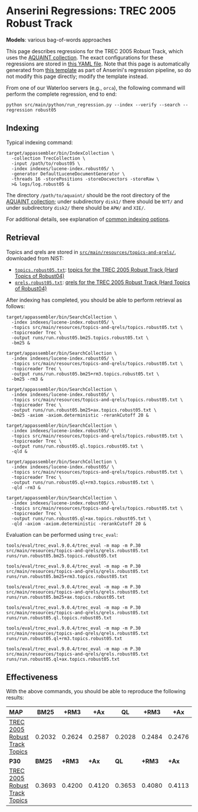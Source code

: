 # Anserini Regressions: TREC 2005 Robust Track

**Models**: various bag-of-words approaches

This page describes regressions for the TREC 2005 Robust Track, which uses the [AQUAINT collection](https://tac.nist.gov//data/data_desc.html#AQUAINT).
The exact configurations for these regressions are stored in [this YAML file](../src/main/resources/regression/robust05.yaml).
Note that this page is automatically generated from [this template](../src/main/resources/docgen/templates/robust05.template) as part of Anserini's regression pipeline, so do not modify this page directly; modify the template instead.

From one of our Waterloo servers (e.g., `orca`), the following command will perform the complete regression, end to end:

```
python src/main/python/run_regression.py --index --verify --search --regression robust05
```

## Indexing

Typical indexing command:

```
target/appassembler/bin/IndexCollection \
  -collection TrecCollection \
  -input /path/to/robust05 \
  -index indexes/lucene-index.robust05/ \
  -generator DefaultLuceneDocumentGenerator \
  -threads 16 -storePositions -storeDocvectors -storeRaw \
  >& logs/log.robust05 &
```

The directory `/path/to/aquaint/` should be the root directory of the [AQUAINT collection](https://tac.nist.gov//data/data_desc.html#AQUAINT); under subdirectory `disk1/` there should be `NYT/` and under subdirectory `disk2/` there should be `APW/` and `XIE/`.

For additional details, see explanation of [common indexing options](common-indexing-options.md).

## Retrieval

Topics and qrels are stored in [`src/main/resources/topics-and-qrels/`](../src/main/resources/topics-and-qrels/), downloaded from NIST:

+ [`topics.robust05.txt`](../src/main/resources/topics-and-qrels/topics.robust05.txt): [topics for the TREC 2005 Robust Track (Hard Topics of Robust04)](http://trec.nist.gov/data/robust/05/05.50.topics.txt)
+ [`qrels.robust05.txt`](../src/main/resources/topics-and-qrels/qrels.robust05.txt): [qrels for the TREC 2005 Robust Track (Hard Topics of Robust04)](http://trec.nist.gov/data/robust/05/TREC2005.qrels.txt)

After indexing has completed, you should be able to perform retrieval as follows:

```
target/appassembler/bin/SearchCollection \
  -index indexes/lucene-index.robust05/ \
  -topics src/main/resources/topics-and-qrels/topics.robust05.txt \
  -topicreader Trec \
  -output runs/run.robust05.bm25.topics.robust05.txt \
  -bm25 &

target/appassembler/bin/SearchCollection \
  -index indexes/lucene-index.robust05/ \
  -topics src/main/resources/topics-and-qrels/topics.robust05.txt \
  -topicreader Trec \
  -output runs/run.robust05.bm25+rm3.topics.robust05.txt \
  -bm25 -rm3 &

target/appassembler/bin/SearchCollection \
  -index indexes/lucene-index.robust05/ \
  -topics src/main/resources/topics-and-qrels/topics.robust05.txt \
  -topicreader Trec \
  -output runs/run.robust05.bm25+ax.topics.robust05.txt \
  -bm25 -axiom -axiom.deterministic -rerankCutoff 20 &

target/appassembler/bin/SearchCollection \
  -index indexes/lucene-index.robust05/ \
  -topics src/main/resources/topics-and-qrels/topics.robust05.txt \
  -topicreader Trec \
  -output runs/run.robust05.ql.topics.robust05.txt \
  -qld &

target/appassembler/bin/SearchCollection \
  -index indexes/lucene-index.robust05/ \
  -topics src/main/resources/topics-and-qrels/topics.robust05.txt \
  -topicreader Trec \
  -output runs/run.robust05.ql+rm3.topics.robust05.txt \
  -qld -rm3 &

target/appassembler/bin/SearchCollection \
  -index indexes/lucene-index.robust05/ \
  -topics src/main/resources/topics-and-qrels/topics.robust05.txt \
  -topicreader Trec \
  -output runs/run.robust05.ql+ax.topics.robust05.txt \
  -qld -axiom -axiom.deterministic -rerankCutoff 20 &
```

Evaluation can be performed using `trec_eval`:

```
tools/eval/trec_eval.9.0.4/trec_eval -m map -m P.30 src/main/resources/topics-and-qrels/qrels.robust05.txt runs/run.robust05.bm25.topics.robust05.txt

tools/eval/trec_eval.9.0.4/trec_eval -m map -m P.30 src/main/resources/topics-and-qrels/qrels.robust05.txt runs/run.robust05.bm25+rm3.topics.robust05.txt

tools/eval/trec_eval.9.0.4/trec_eval -m map -m P.30 src/main/resources/topics-and-qrels/qrels.robust05.txt runs/run.robust05.bm25+ax.topics.robust05.txt

tools/eval/trec_eval.9.0.4/trec_eval -m map -m P.30 src/main/resources/topics-and-qrels/qrels.robust05.txt runs/run.robust05.ql.topics.robust05.txt

tools/eval/trec_eval.9.0.4/trec_eval -m map -m P.30 src/main/resources/topics-and-qrels/qrels.robust05.txt runs/run.robust05.ql+rm3.topics.robust05.txt

tools/eval/trec_eval.9.0.4/trec_eval -m map -m P.30 src/main/resources/topics-and-qrels/qrels.robust05.txt runs/run.robust05.ql+ax.topics.robust05.txt
```

## Effectiveness

With the above commands, you should be able to reproduce the following results:

| **MAP**                                                                                                      | **BM25**  | **+RM3**  | **+Ax**   | **QL**    | **+RM3**  | **+Ax**   |
|:-------------------------------------------------------------------------------------------------------------|-----------|-----------|-----------|-----------|-----------|-----------|
| [TREC 2005 Robust Track Topics](../src/main/resources/topics-and-qrels/topics.robust05.txt)                  | 0.2032    | 0.2624    | 0.2587    | 0.2028    | 0.2484    | 0.2476    |
| **P30**                                                                                                      | **BM25**  | **+RM3**  | **+Ax**   | **QL**    | **+RM3**  | **+Ax**   |
| [TREC 2005 Robust Track Topics](../src/main/resources/topics-and-qrels/topics.robust05.txt)                  | 0.3693    | 0.4200    | 0.4120    | 0.3653    | 0.4080    | 0.4113    |
